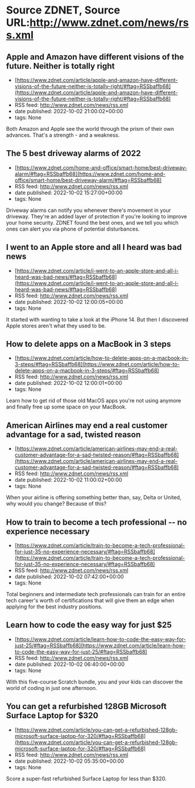 # Source ZDNET, Source URL:http://www.zdnet.com/news/rss.xml

## Apple and Amazon have different visions of the future. Neither is totally right
 - [https://www.zdnet.com/article/apple-and-amazon-have-different-visions-of-the-future-neither-is-totally-right/#ftag=RSSbaffb68](https://www.zdnet.com/article/apple-and-amazon-have-different-visions-of-the-future-neither-is-totally-right/#ftag=RSSbaffb68)
 - RSS feed: http://www.zdnet.com/news/rss.xml
 - date published: 2022-10-02 21:00:02+00:00
 - tags: None

Both Amazon and Apple see the world through the prism of their own advances. That's a strength - and a weakness.

## The 5 best driveway alarms of 2022
 - [https://www.zdnet.com/home-and-office/smart-home/best-driveway-alarm/#ftag=RSSbaffb68](https://www.zdnet.com/home-and-office/smart-home/best-driveway-alarm/#ftag=RSSbaffb68)
 - RSS feed: http://www.zdnet.com/news/rss.xml
 - date published: 2022-10-02 15:27:00+00:00
 - tags: None

Driveway alarms can notify you whenever there's movement in your driveway. They're an added layer of protection if you're looking to improve your home security. ZDNET found the best ones, and we tell you which ones can alert you via phone of potential disturbances.

## I went to an Apple store and all I heard was bad news
 - [https://www.zdnet.com/article/i-went-to-an-apple-store-and-all-i-heard-was-bad-news/#ftag=RSSbaffb68](https://www.zdnet.com/article/i-went-to-an-apple-store-and-all-i-heard-was-bad-news/#ftag=RSSbaffb68)
 - RSS feed: http://www.zdnet.com/news/rss.xml
 - date published: 2022-10-02 12:00:05+00:00
 - tags: None

It started with wanting to take a look at the iPhone 14. But then I discovered Apple stores aren't what they used to be.

## How to delete apps on a MacBook in 3 steps
 - [https://www.zdnet.com/article/how-to-delete-apps-on-a-macbook-in-3-steps/#ftag=RSSbaffb68](https://www.zdnet.com/article/how-to-delete-apps-on-a-macbook-in-3-steps/#ftag=RSSbaffb68)
 - RSS feed: http://www.zdnet.com/news/rss.xml
 - date published: 2022-10-02 12:00:01+00:00
 - tags: None

Learn how to get rid of those old MacOS apps you're not using anymore and finally free up some space on your MacBook.

## American Airlines may end a real customer advantage for a sad, twisted reason
 - [https://www.zdnet.com/article/american-airlines-may-end-a-real-customer-advantage-for-a-sad-twisted-reason/#ftag=RSSbaffb68](https://www.zdnet.com/article/american-airlines-may-end-a-real-customer-advantage-for-a-sad-twisted-reason/#ftag=RSSbaffb68)
 - RSS feed: http://www.zdnet.com/news/rss.xml
 - date published: 2022-10-02 11:00:02+00:00
 - tags: None

When your airline is offering something better than, say, Delta or United, why would you change? Because of this?

## How to train to become a tech professional -- no experience necessary
 - [https://www.zdnet.com/article/train-to-become-a-tech-professional-for-just-35-no-experience-necessary/#ftag=RSSbaffb68](https://www.zdnet.com/article/train-to-become-a-tech-professional-for-just-35-no-experience-necessary/#ftag=RSSbaffb68)
 - RSS feed: http://www.zdnet.com/news/rss.xml
 - date published: 2022-10-02 07:42:00+00:00
 - tags: None

Total beginners and intermediate tech professionals can train for an entire tech career's worth of certifications that will give them an edge when applying for the best industry positions.

## Learn how to code the easy way for just $25
 - [https://www.zdnet.com/article/learn-how-to-code-the-easy-way-for-just-25/#ftag=RSSbaffb68](https://www.zdnet.com/article/learn-how-to-code-the-easy-way-for-just-25/#ftag=RSSbaffb68)
 - RSS feed: http://www.zdnet.com/news/rss.xml
 - date published: 2022-10-02 06:40:00+00:00
 - tags: None

With this five-course Scratch bundle, you and your kids can discover the world of coding in just one afternoon.

## You can get a refurbished 128GB Microsoft Surface Laptop for $320
 - [https://www.zdnet.com/article/you-can-get-a-refurbished-128gb-microsoft-surface-laptop-for-320/#ftag=RSSbaffb68](https://www.zdnet.com/article/you-can-get-a-refurbished-128gb-microsoft-surface-laptop-for-320/#ftag=RSSbaffb68)
 - RSS feed: http://www.zdnet.com/news/rss.xml
 - date published: 2022-10-02 05:35:00+00:00
 - tags: None

Score a super-fast refurbished Surface Laptop for less than $320.
